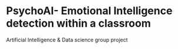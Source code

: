 # PsychoAI- Emotional Intelligence detection within a classroom
Artificial Intelligence &amp; Data science group project
